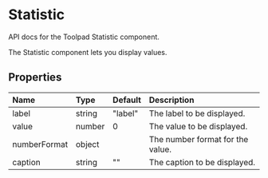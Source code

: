 <!-- This file has been auto-generated using `yarn docs:build:api`. -->

# Statistic

<p class="description">API docs for the Toolpad Statistic component.</p>

The Statistic component lets you display values.

## Properties

| Name                                        | Type                                  | Default                                   | Description                      |
| :------------------------------------------ | :------------------------------------ | :---------------------------------------- | :------------------------------- |
| <span class="prop-name">label</span>        | <span class="prop-type">string</span> | <span class="prop-default">"label"</span> | The label to be displayed.       |
| <span class="prop-name">value</span>        | <span class="prop-type">number</span> | <span class="prop-default">0</span>       | The value to be displayed.       |
| <span class="prop-name">numberFormat</span> | <span class="prop-type">object</span> |                                           | The number format for the value. |
| <span class="prop-name">caption</span>      | <span class="prop-type">string</span> | <span class="prop-default">""</span>      | The caption to be displayed.     |
